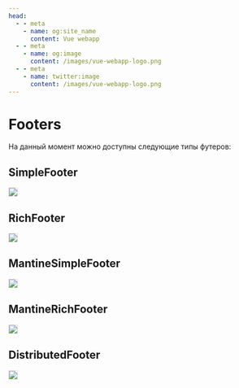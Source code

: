 ```yaml
---
head:
  - - meta
    - name: og:site_name
      content: Vue webapp
  - - meta
    - name: og:image
      content: /images/vue-webapp-logo.png
  - - meta
    - name: twitter:image
      content: /images/vue-webapp-logo.png
---
```


# Footers

На данный момент можно доступны следующие типы футеров:

## SimpleFooter

![](/images/vue-webapp/footer-simple.png)

## RichFooter

![](/images/vue-webapp/footer-rich.png)

## MantineSimpleFooter

![](/images/vue-webapp/footer-simple-mantine.png)

## MantineRichFooter

![](/images/vue-webapp/footer-rich-mantine.png)

## DistributedFooter

![](/images/vue-webapp/footer-distributed.png)

<style scoped>
img {
    border: 1px solid #ddd;
}
</style>